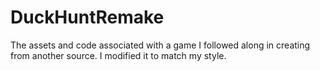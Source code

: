 # DuckHuntRemake
The assets and code associated with a game I followed along in creating from another source. I modified it to match my style.
